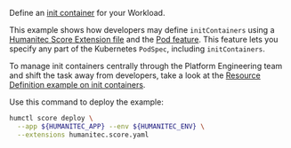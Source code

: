 Define an [init container](https://kubernetes.io/docs/concepts/workloads/pods/init-containers/) for your Workload.

This example shows how developers may define `initContainers` using a [Humanitec Score Extension file](https://developer.humanitec.com/score/score-extension-file/) and the [Pod feature](https://developer.humanitec.com/integration-and-extensions/workload-profiles/features/#humanitecpod). This feature lets you specify any part of the Kubernetes `PodSpec`, including `initContainers`.

To manage init containers centrally through the Platform Engineering team and shift the task away from developers, take a look at the [Resource Definition example on init containers](https://developer.humanitec.com/examples/resource-definitions/template-driver/initcontainers/).

Use this command to deploy the example:

```bash
humctl score deploy \
  --app ${HUMANITEC_APP} --env ${HUMANITEC_ENV} \
  --extensions humanitec.score.yaml
```